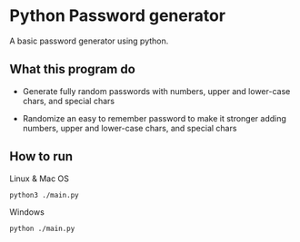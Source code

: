 # Python Password generator

A basic password generator using python.

## What this program do

- Generate fully random passwords with numbers, upper and lower-case chars, and special chars

- Randomize an easy to remember password to make it stronger adding numbers, upper and lower-case chars, and special chars

## How to run

Linux & Mac OS
```
python3 ./main.py
```

Windows

```
python ./main.py
```